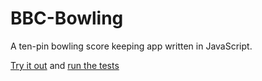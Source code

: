 # BBC-Bowling

A ten-pin bowling score keeping app written in JavaScript.

[Try it out](http://alexnorton.github.io/bbc-bowling/) and [run the tests](http://alexnorton.github.io/bbc-bowling/spec/SpecRunner.html)